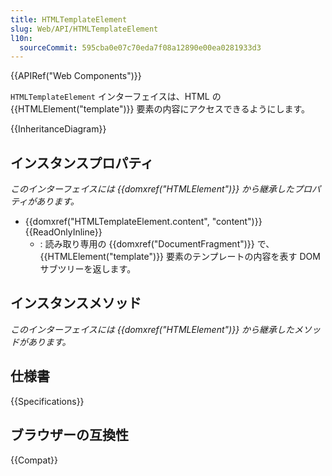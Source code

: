 ```yaml
---
title: HTMLTemplateElement
slug: Web/API/HTMLTemplateElement
l10n:
  sourceCommit: 595cba0e07c70eda7f08a12890e00ea0281933d3
---
```


{{APIRef("Web Components")}}

`HTMLTemplateElement` インターフェイスは、HTML の {{HTMLElement("template")}} 要素の内容にアクセスできるようにします。

{{InheritanceDiagram}}

## インスタンスプロパティ

_このインターフェイスには {{domxref("HTMLElement")}} から継承したプロパティがあります。_

- {{domxref("HTMLTemplateElement.content", "content")}} {{ReadOnlyInline}}
  - : 読み取り専用の {{domxref("DocumentFragment")}} で、 {{HTMLElement("template")}} 要素のテンプレートの内容を表す DOM サブツリーを返します。

## インスタンスメソッド

_このインターフェイスには {{domxref("HTMLElement")}} から継承したメソッドがあります。_

## 仕様書

{{Specifications}}

## ブラウザーの互換性

{{Compat}}
